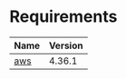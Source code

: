 <!-- BEGIN_TF_DOCS -->
# Requirements

| Name | Version |
|------|---------|
| <a name="requirement_aws"></a> [aws](#requirement\_aws) | 4.36.1 |
<!-- END_TF_DOCS -->